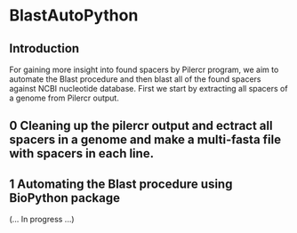 # BlastAutoPython

## Introduction

For gaining more insight into found spacers by Pilercr program, we aim to automate the Blast procedure and then blast all of the found spacers against NCBI nucleotide database.
First we start by extracting all spacers of a genome from Pilercr output.

## 0 Cleaning up the pilercr output and ectract all spacers in a genome and make a multi-fasta file with spacers in each line.

## 1 Automating the Blast procedure using BioPython package

(... In progress ...)